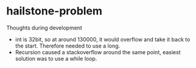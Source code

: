 hailstone-problem
=================

Thoughts during development
- int is 32bit, so at around 130000, it would overflow and take it back to the start. Therefore needed to use a long.
- Recursion caused a stackoverflow around the same point, easiest solution was to use a while loop.
